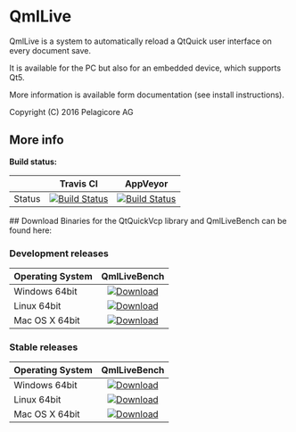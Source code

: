 # QmlLive

QmlLive is a system to automatically reload a QtQuick user interface on every
document save.

It is available for the PC but also for an embedded device, which supports Qt5.

More information is available form documentation (see install instructions).

Copyright (C) 2016 Pelagicore AG

## More info

**Build status:**

|   |  Travis CI | AppVeyor |
|----------|:----:|:----:|
| Status | [![Build Status](https://api.travis-ci.org/machinekoder/qt-apps-qmllive.svg?branch=master)](http://travis-ci.org/machinekoder/qt-apps-qmllive) | [![Build Status](https://ci.appveyor.com/api/projects/status/5k70msy5kt2n8wk0/branch/master?svg=true)](https://ci.appveyor.com/project/machinekoder/qt-apps-qmllive) |

<a name="download" />
## Download
Binaries for the QtQuickVcp library and QmlLiveBench can be found here:

### Development releases
| Operating System   |  QmlLiveBench |
|----------|:-------------:|
| Windows 64bit  | [ ![Download](https://api.bintray.com/packages/machinekoder/QmlLiveBench-Development/QmlLiveBench_Development-Windows-master-x64/images/download.svg) ](https://bintray.com/machinekoder/QmlLiveBench-Development/QmlLiveBench_Development-Windows-master-x64/_latestVersion#files) |
| Linux 64bit    | [ ![Download](https://api.bintray.com/packages/machinekoder/QmlLiveBench-Development/QmlLiveBench_Development-Linux-master-x64/images/download.svg) ](https://bintray.com/machinekoder/QmlLiveBench-Development/QmlLiveBench_Development-Linux-master-x64/_latestVersion#files) |
| Mac OS X 64bit | [ ![Download](https://api.bintray.com/packages/machinekoder/QmlLiveBench-Development/QmlLiveBench_Development-MacOSX-master-x64/images/download.svg) ](https://bintray.com/machinekoder/QmlLiveBench-Development/QmlLiveBench_Development-MacOSX-master-x64/_latestVersion#files) |

### Stable releases
| Operating System   |  QmlLiveBench |
|----------|:-------------:|
| Windows 64bit  | [ ![Download](https://api.bintray.com/packages/machinekoder/QmlLiveBench/QmlLiveBench-Windows-x64/images/download.svg) ](https://bintray.com/machinekoder/QmlLiveBench/QmlLiveBench-Windows-x64/_latestVersion#files) |
| Linux 64bit    | [ ![Download](https://api.bintray.com/packages/machinekoder/QmlLiveBench/QmlLiveBench-Linux-x64/images/download.svg) ](https://bintray.com/machinekoder/QmlLiveBench/QmlLiveBench-Linux-x64/_latestVersion#files) |
| Mac OS X 64bit | [ ![Download](https://api.bintray.com/packages/machinekoder/QmlLiveBench/QmlLiveBench-MacOSX-x64/images/download.svg) ](https://bintray.com/machinekoder/QmlLiveBench/QmlLiveBench-MacOSX-x64/_latestVersion#files) |
